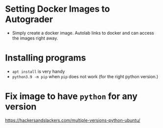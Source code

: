 # Setting Docker Images to Autograder

  * Simply create a docker image. Autolab links to docker and can access the images right away.



# Installing programs
  * ```apt install``` is very handy
  * ```python3.9 -m pip``` when ```pip``` does not work (for the right python version.)
  
# Fix image to have ```python``` for any version
https://hackersandslackers.com/multiple-versions-python-ubuntu/ 

